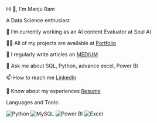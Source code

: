 Hi 👋, I'm Manju Ram

A Data Science enthusiast

🔭 I’m currently working as an AI content Evaluator at Soul AI

👨‍💻 All of my projects are available at [Portfolio](https://manjuram01.github.io/manjuram.portfolio/)

📝 I regularly write articles on [MEDIUM](https://medium.com/@manjurambojja)

💬 Ask me about SQL, Python, advance excel, Power BI

📫 How to reach me [LinkedIn](https://www.linkedin.com/in/manju-ram-b-031976239/)

📄 Know about my experiences [Resume](https://drive.google.com/file/d/1UDVP18_P1U5GeAqWqeAw65hwqfxQeZKU/view?usp=sharing)

Languages and Tools:

![Python](https://img.shields.io/badge/python-3670A0?style=for-the-badge&logo=python&logoColor=ffdd54)
![MySQL](https://img.shields.io/badge/mysql-4479A1.svg?style=for-the-badge&logo=mysql&logoColor=white)
![Power BI](https://img.shields.io/badge/Power_BI-F2C811?style=for-the-badge&logo=power-bi&logoColor=white)
![Excel](https://img.shields.io/badge/Excel-217346?style=for-the-badge&logo=microsoft-excel&logoColor=white)
